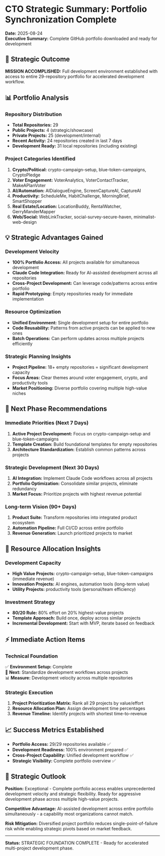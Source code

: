 # CTO Strategic Summary: Portfolio Synchronization Complete
**Date:** 2025-08-24  
**Executive Summary:** Complete GitHub portfolio downloaded and ready for development

## 🎯 Strategic Outcome
**MISSION ACCOMPLISHED:** Full development environment established with access to entire 29-repository portfolio for accelerated development workflow.

## 📊 Portfolio Analysis

### Repository Distribution
- **Total Repositories:** 29
- **Public Projects:** 4 (strategic/showcase)
- **Private Projects:** 25 (development/internal)
- **Recent Activity:** 24 repositories created in last 7 days
- **Development Ready:** 31 local repositories (including existing)

### Project Categories Identified
1. **Crypto/Political:** crypto-campaign-setup, blue-token-campaigns, CryptoPledge
2. **Voter Engagement:** VoterAnalytics, VoterContactTracker, MakeAPlanVoter
3. **AI/Automation:** AIDialogueEngine, ScreenCaptureAI, CaptureAI
4. **Productivity:** ScheduleMe, HabitChallenge, MorningBrief, SmartShopper
5. **Real Estate/Location:** LocationBuddy, RentalWatcher, GerryManderMapper
6. **Web/Social:** WebLinkTracker, social-survey-secure-haven, minimalist-web-design

## 💡 Strategic Advantages Gained

### Development Velocity
- **100% Portfolio Access:** All projects available for simultaneous development
- **Claude Code Integration:** Ready for AI-assisted development across all repositories
- **Cross-Project Development:** Can leverage code/patterns across entire portfolio
- **Rapid Prototyping:** Empty repositories ready for immediate implementation

### Resource Optimization
- **Unified Environment:** Single development setup for entire portfolio
- **Code Reusability:** Patterns from active projects can be applied to new ones
- **Batch Operations:** Can perform updates across multiple projects efficiently

### Strategic Planning Insights
- **Project Pipeline:** 18+ empty repositories = significant development capacity
- **Focus Areas:** Clear themes around voter engagement, crypto, and productivity tools
- **Market Positioning:** Diverse portfolio covering multiple high-value niches

## 🚀 Next Phase Recommendations

### Immediate Priorities (Next 7 Days)
1. **Active Project Development:** Focus on crypto-campaign-setup and blue-token-campaigns
2. **Template Creation:** Build foundational templates for empty repositories
3. **Architecture Standardization:** Establish common patterns across projects

### Strategic Development (Next 30 Days)
1. **AI Integration:** Implement Claude Code workflows across all projects
2. **Portfolio Optimization:** Consolidate similar projects, eliminate redundancy
3. **Market Focus:** Prioritize projects with highest revenue potential

### Long-term Vision (90+ Days)
1. **Product Suite:** Transform repositories into integrated product ecosystem
2. **Automation Pipeline:** Full CI/CD across entire portfolio
3. **Revenue Generation:** Launch prioritized projects to market

## 🎯 Resource Allocation Insights

### Development Capacity
- **High Value Projects:** crypto-campaign-setup, blue-token-campaigns (immediate revenue)
- **Innovation Projects:** AI engines, automation tools (long-term value)
- **Utility Projects:** productivity tools (personal/team efficiency)

### Investment Strategy
- **80/20 Rule:** 80% effort on 20% highest-value projects
- **Template Approach:** Build once, deploy across similar projects
- **Incremental Development:** Start with MVP, iterate based on feedback

## ⚡ Immediate Action Items

### Technical Foundation
✅ **Environment Setup:** Complete  
🎯 **Next:** Standardize development workflows across projects  
📊 **Measure:** Development velocity across multiple repositories  

### Strategic Execution
1. **Project Prioritization Matrix:** Rank all 29 projects by value/effort
2. **Resource Allocation Plan:** Assign development time percentages
3. **Revenue Timeline:** Identify projects with shortest time-to-revenue

## 📈 Success Metrics Established
- **Portfolio Access:** 29/29 repositories available ✅
- **Development Readiness:** 100% environment prepared ✅  
- **Cross-Project Capability:** Unified development workflow ✅
- **Strategic Visibility:** Complete portfolio overview ✅

## 🔮 Strategic Outlook
**Position:** Exceptional - Complete portfolio access enables unprecedented development velocity and strategic flexibility. Ready for aggressive development phase across multiple high-value projects.

**Competitive Advantage:** AI-assisted development across entire portfolio simultaneously - a capability most organizations cannot match.

**Risk Mitigation:** Diversified project portfolio reduces single-point-of-failure risk while enabling strategic pivots based on market feedback.

---
**Status:** STRATEGIC FOUNDATION COMPLETE - Ready for accelerated multi-project development phase.